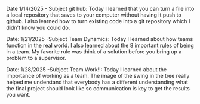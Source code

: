 Date 1/14/2025 - Subject git hub: Today I learned that you can turn a file into a local 
repository that saves to your computer without having it push to github. I also learned 
how to turn existing code into a git repository which I didn't know you could do.

Date: 1/21/2025 -Subject Team Dynamics: Today I learned about how teams function in the
 real world. I also learned about the 8 important rules of being in a team. My favorite
 rule was think of a solution before you bring up a problem to a supervisor.
 
 Date: 1/28/2025 -Subject Team Work!!: Today I learned about the importance of working as a team. The image of the swing in the tree really helped me understand that everybody has a different understanding what the final project should look like so communication is key to get the results you want. 